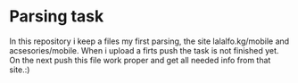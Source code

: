 # Parsing task

In this repository i keep a files my first parsing, the site lalalfo.kg/mobile and acsesories/mobile. 
When i upload a firts push the task is not finished yet. On the next push this file work proper and 
get all needed info from that site.:)
